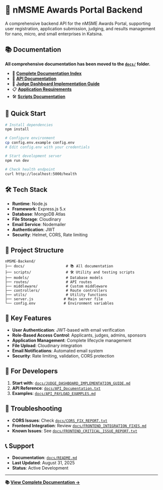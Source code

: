 # 🚀 nMSME Awards Portal Backend

A comprehensive backend API for the nMSME Awards Portal, supporting user registration, application submission, judging, and results management for nano, micro, and small enterprises in Katsina.

## 📚 **Documentation**

**All comprehensive documentation has been moved to the [`docs/`](./docs/) folder.**

- 📖 **[Complete Documentation Index](./docs/README.md)**
- 🔧 **[API Documentation](./docs/API_Documentation.txt)**
- 🚀 **[Judge Dashboard Implementation Guide](./docs/JUDGE_DASHBOARD_IMPLEMENTATION_GUIDE.md)**
- 📋 **[Application Requirements](./docs/APPLICATION_REQUIREMENTS.md)**
- 🛠️ **[Scripts Documentation](./scripts/README.md)**

## 🚀 **Quick Start**

```bash
# Install dependencies
npm install

# Configure environment
cp config.env.example config.env
# Edit config.env with your credentials

# Start development server
npm run dev

# Check health endpoint
curl http://localhost:5000/health
```

## 🛠 **Tech Stack**

- **Runtime**: Node.js
- **Framework**: Express.js 5.x
- **Database**: MongoDB Atlas
- **File Storage**: Cloudinary
- **Email Service**: Nodemailer
- **Authentication**: JWT
- **Security**: Helmet, CORS, Rate limiting

## 📁 **Project Structure**

```
nMSME-Backend/
├── docs/                   # 📚 All documentation
├── scripts/                # 🛠️ Utility and testing scripts
├── models/                 # Database models
├── routes/                 # API routes
├── middleware/             # Custom middleware
├── controllers/            # Route controllers
├── utils/                  # Utility functions
├── server.js              # Main server file
└── config.env             # Environment variables
```

## 🔐 **Key Features**

- **User Authentication**: JWT-based with email verification
- **Role-Based Access Control**: Applicants, judges, admins, sponsors
- **Application Management**: Complete lifecycle management
- **File Upload**: Cloudinary integration
- **Email Notifications**: Automated email system
- **Security**: Rate limiting, validation, CORS protection

## 📖 **For Developers**

1. **Start with**: [`docs/JUDGE_DASHBOARD_IMPLEMENTATION_GUIDE.md`](./docs/JUDGE_DASHBOARD_IMPLEMENTATION_GUIDE.md)
2. **API Reference**: [`docs/API_Documentation.txt`](./docs/API_Documentation.txt)
3. **Examples**: [`docs/API_PAYLOAD_EXAMPLES.md`](./docs/API_PAYLOAD_EXAMPLES.md)

## 🐛 **Troubleshooting**

- **CORS Issues**: Check [`docs/CORS_FIX_REPORT.txt`](./docs/CORS_FIX_REPORT.txt)
- **Frontend Integration**: Review [`docs/FRONTEND_INTEGRATION_FIXES.md`](./docs/FRONTEND_INTEGRATION_FIXES.md)
- **Known Issues**: See [`docs/FRONTEND_CRITICAL_ISSUE_REPORT.txt`](./docs/FRONTEND_CRITICAL_ISSUE_REPORT.txt)

## 📞 **Support**

- **Documentation**: [`docs/README.md`](./docs/README.md)
- **Last Updated**: August 31, 2025
- **Status**: Active Development

---

**📚 [View Complete Documentation →](./docs/README.md)**
